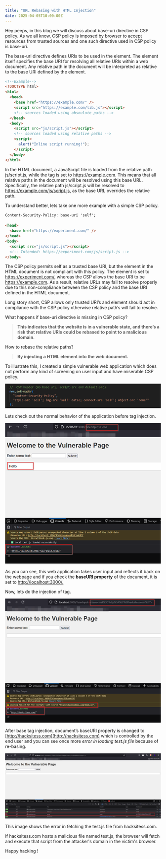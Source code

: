 ```yaml
---
title: "URL Rebasing with HTML Injection"
date: 2025-04-05T10:00:00Z
---
```


Hey peeps, in this blog we will discuss about base-uri directive in CSP policy. As we all know, CSP policy is imposed by browser to accept resources from trusted sources and one such directive used in CSP policy is base-uri.

The base-uri directive defines URIs to be used in the <base> element. The <base> element itself specifies the base URI for resolving all relative URIs within a web document. Any relative path in the document will be interpreted as relative to the base URI defined by the <base> element.

```html
<!--Example-->
<!DOCTYPE html>
<html>
  <head>
    <base href="https://example.com/" />
    <script src="https://example.com/lib.js"></script>
    <!-- sources loaded using absoulute paths -->
  </head>
  <body>
    <script src="js/script.js"></script>
    <!-- sources loaded using relative paths -->
    <script>
      alert("Inline script running!");
    </script>
  </body>
</html>
```

In the HTML document, a JavaScript file is loaded from the relative path js/script.js, while the <base> tag is set to https://example.com. This means that all relative paths in the document will be resolved using this base URL. Specifically, the relative path js/script.js will be resolved to https://example.com/js/script.js, as the base URL overrides the relative path.

To understand better, lets take one more example with a simple CSP policy.

```html
Content-Security-Policy: base-uri 'self';

<head>
  <base href="https://experiment.com/" />
</head>
<body>
  <script src="js/script.js"></script>
  <!-- Intended: https://experiment.com/js/script.js -->
</body>
```

The CSP policy permits self as a trusted base URI, but the <base> element in the HTML document is not compliant with this policy. The <base> element is set to https://experiment.com/, whereas the CSP allows the base URI to be https://example.com. As a result, relative URLs may fail to resolve properly due to this non-compliance between the CSP policy and the base URI defined in the HTML document.

Long story short, CSP allows only trusted URI’s and <base> element should act in compliance with the CSP policy otherwise relative path’s will fail to resolve.

What happens if base-uri directive is missing in CSP policy?

> **This indicates that the website is in a vulnerable state, and there’s a risk that relative URIs could be rebased to point to a malicious domain.**

How to rebase the relative paths?

> **By injecting a <base> HTML element into the web document.**

To illustrate this, I created a simple vulnerable web application which does not perform any kind of screening on user input and have miserable CSP policy.

<img src="/img/IMG1_rebasing_url.png" alt="Alt text" class="rounded-image">

Lets check out the normal behavior of the application before <base> tag injection.

<img src="/img/IMG2_rebasing_url.png" alt="Alt text" class="rounded-image">

As you can see, this web application takes user input and reflects it back on the webpage and if you check the **baseURI property** of the document, it is set to [http://localhost:3000/.](http://localhost:3000/.)

Now, lets do the injection of <base> tag.

<img src="/img/IMG3_rebasing_url.png" alt="Alt text" class="rounded-image">

After base tag injection, document’s baseURI property is changed to [http://hacksitess.com](http://hacksitess.com) which is controlled by the end user and you can see once more *error in loading test.js file* because of re-basing.

<img src="/img/IMG4_rebasing_url.png" alt="Alt text" class="rounded-image">

This image shows the error in fetching the test.js file from hacksitess.com.

If hacksitess.com hosts a malicious file named test.js, the browser will fetch and execute that script from the attacker's domain in the victim's browser.

Happy hacking !
